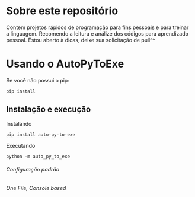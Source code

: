 # Sobre este repositório
Contem projetos rápidos de programação para fins pessoais e para treinar a linguagem.
Recomendo a leitura  e análize dos códigos  para  aprendizado pessoal. Estou aberto  à  dicas, deixe sua solicitação de pull^^

# Usando o AutoPyToExe

Se você não possui o pip:
```
pip install
```
## Instalação e execução
Instalando
```
pip install auto-py-to-exe
```
Executando
```
python -m auto_py_to_exe
```
###### Configuração padrão
_One File, Console based_
